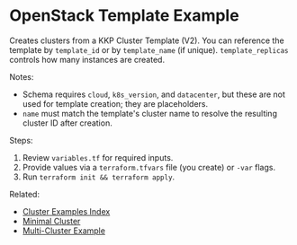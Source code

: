 # OpenStack Template Example

Creates clusters from a KKP Cluster Template (V2). You can reference the template by `template_id` or by `template_name` (if unique). `template_replicas` controls how many instances are created.

Notes:
- Schema requires `cloud`, `k8s_version`, and `datacenter`, but these are not used for template creation; they are placeholders.
- `name` must match the template's cluster name to resolve the resulting cluster ID after creation.

Steps:
1. Review `variables.tf` for required inputs.
2. Provide values via a `terraform.tfvars` file (you create) or `-var` flags.
3. Run `terraform init && terraform apply`.

Related:
- [Cluster Examples Index](../README.md)
- [Minimal Cluster](../minimal/README.md)
- [Multi-Cluster Example](../multi-cluster/README.md)
